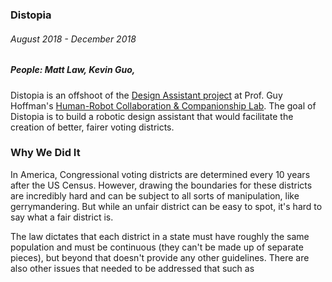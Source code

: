 ### Distopia
###### August 2018 - December 2018
##### People: Matt Law, **Kevin Guo**, 

Distopia is an offshoot of the [Design Assistant project](http://hrc2.io/projects/Collaborative-Design) at Prof. Guy Hoffman\'s [Human-Robot Collaboration & Companionship Lab](http://hrc2.io/). The goal of Distopia is to build a robotic design assistant that would facilitate the creation of better, fairer voting districts.

### Why We Did It

In America, Congressional voting districts are determined every 10 years after the US Census. However, drawing the boundaries for these districts are incredibly hard and can be subject to all sorts of manipulation, like gerrymandering. But while an unfair district can be easy to spot, it\'s hard to say what a fair district is.

The law dictates that each district in a state must have roughly the same population and must be continuous (they can't be made up of separate pieces), but beyond that doesn\'t provide any other guidelines. There are also other issues that needed to be addressed that such as 
